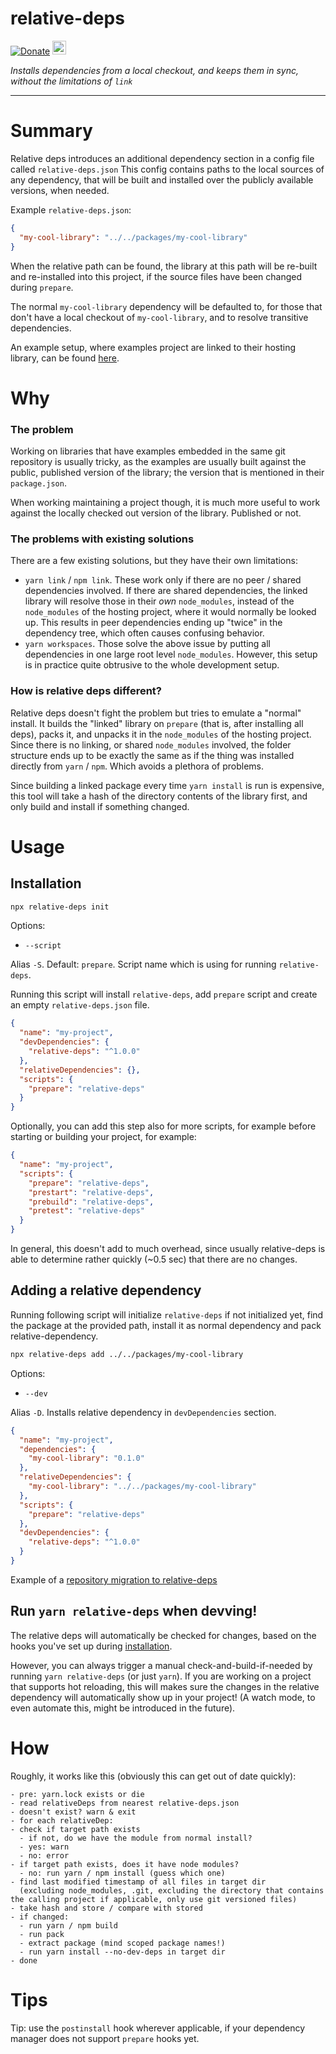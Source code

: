 # relative-deps

[![Donate](https://img.shields.io/badge/Donate-PayPal-green.svg)](https://www.paypal.me/michelweststrate)
<a href="https://www.buymeacoffee.com/mweststrate" target="_blank"><img src="https://www.buymeacoffee.com/assets/img/custom_images/orange_img.png" alt="Buy Me A Coffee" style="height: 22px !important;width: auto !important;" ></a>

_Installs dependencies from a local checkout, and keeps them in sync, without the limitations of `link`_

---

# Summary

Relative deps introduces an additional dependency section in a config file called `relative-deps.json`
This config contains paths to the local sources of any dependency, that will be built and installed over the publicly available versions, when needed.

Example `relative-deps.json`:

```json
{
  "my-cool-library": "../../packages/my-cool-library"
}
```

When the relative path can be found, the library at this path will be re-built and re-installed into this project, if the source files have been changed during `prepare`.

The normal `my-cool-library` dependency will be defaulted to, for those that don't have a local checkout of `my-cool-library`, and to resolve transitive dependencies.

An example setup, where examples project are linked to their hosting library, can be found [here](https://github.com/mobxjs/mst-gql/pull/40/commits/4d2c0858f8c44a562c0244466b56f79b0ed7591b).

# Why

### The problem

Working on libraries that have examples embedded in the same git repository is usually tricky, as the examples are usually built against the public, published version of the library; the version that is mentioned in their `package.json`.

When working maintaining a project though, it is much more useful to work against the locally checked out version of the library. Published or not.

### The problems with existing solutions

There are a few existing solutions, but they have their own limitations:

- `yarn link` / `npm link`. These work only if there are no peer / shared dependencies involved. If there are shared dependencies, the linked library will resolve those in their _own_ `node_modules`, instead of the `node_modules` of the hosting project, where it would normally be looked up. This results in peer dependencies ending up "twice" in the dependency tree, which often causes confusing behavior.
- `yarn workspaces`. Those solve the above issue by putting all dependencies in one large root level `node_modules`. However, this setup is in practice quite obtrusive to the whole development setup.

### How is relative deps different?

Relative deps doesn't fight the problem but tries to emulate a "normal" install. It builds the "linked" library on `prepare` (that is, after installing all deps), packs it, and unpacks it in the `node_modules` of the hosting project. Since there is no linking, or shared `node_modules` involved, the folder structure ends up to be exactly the same as if the thing was installed directly from `yarn` / `npm`. Which avoids a plethora of problems.

Since building a linked package every time `yarn install` is run is expensive, this tool will take a hash of the directory contents of the library first, and only build and install if something changed.

# Usage

## Installation

```bash
npx relative-deps init
```
Options:

* `--script`

Alias `-S`. Default: `prepare`. Script name which is using for running `relative-deps`.

Running this script will install `relative-deps`, add `prepare` script and create an empty `relative-deps.json` file.

```json
{
  "name": "my-project",
  "devDependencies": {
    "relative-deps": "^1.0.0"
  },
  "relativeDependencies": {},
  "scripts": {
    "prepare": "relative-deps"
  }
}
```

Optionally, you can add this step also for more scripts, for example before starting or building your project, for example:

```json
{
  "name": "my-project",
  "scripts": {
    "prepare": "relative-deps",
    "prestart": "relative-deps",
    "prebuild": "relative-deps",
    "pretest": "relative-deps"
  }
}
```

In general, this doesn't add to much overhead, since usually relative-deps is able to determine rather quickly (~0.5 sec) that there are no changes.

## Adding a relative dependency

Running following script will initialize `relative-deps` if not initialized yet, find the package at the provided path, install it as normal dependency and pack relative-dependency.

```bash
npx relative-deps add ../../packages/my-cool-library
```

Options:

* `--dev`

Alias `-D`. Installs relative dependency in `devDependencies` section.

```json
{
  "name": "my-project",
  "dependencies": {
    "my-cool-library": "0.1.0"
  },
  "relativeDependencies": {
    "my-cool-library": "../../packages/my-cool-library"
  },
  "scripts": {
    "prepare": "relative-deps"
  },
  "devDependencies": {
    "relative-deps": "^1.0.0"
  }
}
```

Example of a [repository migration to relative-deps](https://github.com/mobxjs/mst-gql/pull/40/commits/4d2c0858f8c44a562c0244466b56f79b0ed7591b)

## Run `yarn relative-deps` when devving!

The relative deps will automatically be checked for changes, based on the hooks you've set up during [installation](#installation).

However, you can always trigger a manual check-and-build-if-needed by running `yarn relative-deps` (or just `yarn`). If you are working on a project that supports
hot reloading, this will makes sure the changes in the relative dependency will automatically show up in your project! (A watch mode, to even automate this, might be introduced in the future).

# How

Roughly, it works like this (obviously this can get out of date quickly):

```
- pre: yarn.lock exists or die
- read relativeDeps from nearest relative-deps.json
- doesn't exist? warn & exit
- for each relativeDep:
- check if target path exists
  - if not, do we have the module from normal install?
  - yes: warn
  - no: error
- if target path exists, does it have node modules?
  - no: run yarn / npm install (guess which one)
- find last modified timestamp of all files in target dir
  (excluding node_modules, .git, excluding the directory that contains the calling project if applicable, only use git versioned files)
- take hash and store / compare with stored
- if changed:
  - run yarn / npm build
  - run pack
  - extract package (mind scoped package names!)
  - run yarn install --no-dev-deps in target dir
- done
```

# Tips

Tip: use the `postinstall` hook wherever applicable, if your dependency manager does not support `prepare` hooks yet.
